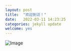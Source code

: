 ```yaml
---
layout: post
title:  "欢迎到访！"
date:   2022-03-11 14:23:25
categories: jekyll update
welcome: yes
---
```

![Image]([https://example.com/image.png](https://www.joseparra.es/wp-content/uploads/2020/04/welcome-post-imagen.png))
